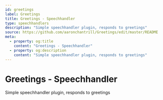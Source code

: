 ```yaml
---
id: greetings
label: Greetings
title: Greetings - Speechhandler
type: speechhandlers
description: "Simple speechhandler plugin, responds to greetings"
source: https://github.com/aaronchantrill/Greetings/edit/master/README.md
meta:
  - property: og:title
    content: "Greetings - Speechhandler"
  - property: og:description
    content: "Simple speechhandler plugin, responds to greetings"
---
```


# Greetings - Speechhandler



Simple speechhandler plugin, responds to greetings

<EditPageLink/>
